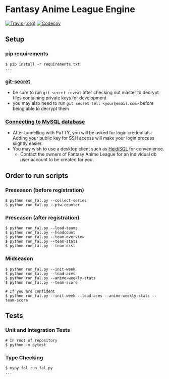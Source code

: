 # Fantasy Anime League Engine

[![Travis (.org)](https://img.shields.io/travis/fantasy-anime-league/fantasy-anime-league.svg?style=flat-square)](https://travis-ci.org/fantasy-anime-league/fantasy-anime-league)
[![Codecov](https://img.shields.io/codecov/c/github/fantasy-anime-league/fantasy-anime-league.svg?style=flat-square)](https://codecov.io/gh/fantasy-anime-league/fantasy-anime-league/)

## Setup

### pip requirements

```shell
$ pip install -r requirements.txt
...
```

### [git-secret](https://git-secret.io/)

* be sure to run `git secret reveal` after checking out master to decrypt files containing private keys for development
* you may also need to run `git secret tell <your@email.com>` before being able to decrypt them

### [Connecting to MySQL database](https://www.namecheap.com/support/knowledgebase/article.aspx/1249/89/how-to-remotely-connect-to-a-mysql-database-located-on-our-shared-server)

* After tunnelling with PuTTY, you will be asked for login credentials. Adding your public key for SSH access will make your login process slightly easier.
* You may wish to use a desktop client such as [HeidiSQL](https://www.heidisql.com/) for convenience.
  * Contact the owners of Fantasy Anime League for an individual db user account to be created for you.

## Order to run scripts

### Preseason (before registration)
```shell
$ python run_fal.py --collect-series
$ python run_fal.py --ptw-counter
```

### Preseason (after registration)
```shell
$ python run_fal.py --load-teams
$ python run_fal.py --headcount
$ python run_fal.py --team-overview
$ python run_fal.py --team-stats
$ python run_fal.py --team-dist
```

### Midseason
```shell
$ python run_fal.py --init-week
$ python run_fal.py --load-aces
$ python run_fal.py --anime-weekly-stats
$ python run_fal.py --team-score

# If you are confident
$ python run_fal.py --init-week --load-aces --anime-weekly-stats --team-score
```

## Tests

### Unit and Integration Tests

```shell
# In root of repository
$ python -m pytest
```

### Type Checking

```shell
$ mypy fal run_fal.py
...
```
